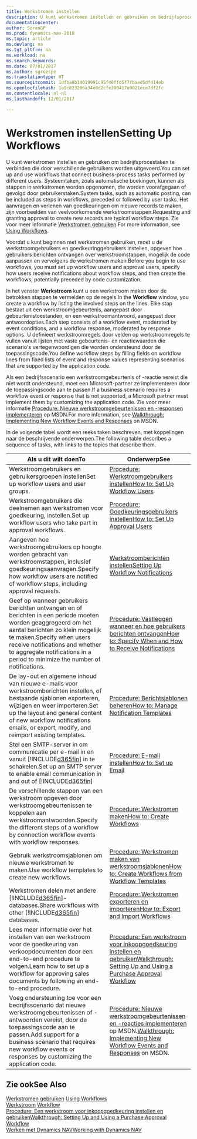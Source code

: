 ```yaml
---
title: Werkstromen instellen
description: U kunt werkstromen instellen en gebruiken om bedrijfsprocestaken te verbinden die door verschillende gebruikers worden uitgevoerd. Systeemtaken, zoals automatische boekingen, kunnen als stappen in werkstromen worden opgenomen, die worden voorafgegaan of gevolgd door gebruikerstaken. Het aanvragen en verlenen van goedkeuringen om nieuwe records te maken, zijn voorbeelden van veelvoorkomende werkstroomstappen.
documentationcenter: 
author: SorenGP
ms.prod: dynamics-nav-2018
ms.topic: article
ms.devlang: na
ms.tgt_pltfrm: na
ms.workload: na
ms.search.keywords: 
ms.date: 07/01/2017
ms.author: sgroespe
ms.translationtype: HT
ms.sourcegitcommit: 1dfba8b14019991c95f40ffd5f7fbaed5df414eb
ms.openlocfilehash: 1a9c823206a34e0d2cfe300417e0021ece7df2fc
ms.contentlocale: nl-nl
ms.lasthandoff: 12/01/2017

---
```

# <a name="setting-up-workflows"></a><span data-ttu-id="618c9-105">Werkstromen instellen</span><span class="sxs-lookup"><span data-stu-id="618c9-105">Setting Up Workflows</span></span>
<span data-ttu-id="618c9-106">U kunt werkstromen instellen en gebruiken om bedrijfsprocestaken te verbinden die door verschillende gebruikers worden uitgevoerd.</span><span class="sxs-lookup"><span data-stu-id="618c9-106">You can set up and use workflows that connect business-process tasks performed by different users.</span></span> <span data-ttu-id="618c9-107">Systeemtaken, zoals automatische boekingen, kunnen als stappen in werkstromen worden opgenomen, die worden voorafgegaan of gevolgd door gebruikerstaken.</span><span class="sxs-lookup"><span data-stu-id="618c9-107">System tasks, such as automatic posting, can be included as steps in workflows, preceded or followed by user tasks.</span></span> <span data-ttu-id="618c9-108">Het aanvragen en verlenen van goedkeuringen om nieuwe records te maken, zijn voorbeelden van veelvoorkomende werkstroomstappen.</span><span class="sxs-lookup"><span data-stu-id="618c9-108">Requesting and granting approval to create new records are typical workflow steps.</span></span> <span data-ttu-id="618c9-109">Zie voor meer informatie [Werkstromen gebruiken](across-use-workflows.md).</span><span class="sxs-lookup"><span data-stu-id="618c9-109">For more information, see [Using Workflows](across-use-workflows.md).</span></span>  

 <span data-ttu-id="618c9-110">Voordat u kunt beginnen met werkstromen gebruiken, moet u de werkstroomgebruikers en goedkeuringgebruikers instellen, opgeven hoe gebruikers berichten ontvangen over werkstroomstappen, mogelijk de code aanpassen en vervolgens de werkstromen maken.</span><span class="sxs-lookup"><span data-stu-id="618c9-110">Before you begin to use workflows, you must set up workflow users and approval users, specify how users receive notifications about workflow steps, and then create the workflows, potentially preceded by code customization.</span></span>  

 <span data-ttu-id="618c9-111">In het venster **Werkstroom** kunt u een werkstroom maken door de betrokken stappen te vermelden op de regels.</span><span class="sxs-lookup"><span data-stu-id="618c9-111">In the **Workflow** window, you create a workflow by listing the involved steps on the lines.</span></span> <span data-ttu-id="618c9-112">Elke stap bestaat uit een werkstroomgebeurtenis, aangepast door gebeurtenistoestanden, en een werkstroomantwoord, aangepast door antwoordopties.</span><span class="sxs-lookup"><span data-stu-id="618c9-112">Each step consists of a workflow event, moderated by event conditions, and a workflow response, moderated by response options.</span></span> <span data-ttu-id="618c9-113">U definieert werkstroomregels door velden op werkstroomregels te vullen vanuit lijsten met vaste gebeurtenis- en reactiewaarden die scenario's vertegenwoordigen die worden ondersteund door de toepassingscode.</span><span class="sxs-lookup"><span data-stu-id="618c9-113">You define workflow steps by filling fields on workflow lines from fixed lists of event and response values representing scenarios that are supported by the application code.</span></span>  

 <span data-ttu-id="618c9-114">Als een bedrijfsscenario een werkstroomgebeurtenis of -reactie vereist die niet wordt ondersteund, moet een Microsoft-partner ze implementeren door de toepassingscode aan te passen.</span><span class="sxs-lookup"><span data-stu-id="618c9-114">If a business scenario requires a workflow event or response that is not supported, a Microsoft partner must implement them by customizing the application code.</span></span> <span data-ttu-id="618c9-115">Zie voor meer informatie [Procedure: Nieuwe werkstroomgebeurtenissen en -responsen implementeren](https://msdn.microsoft.com/en-us/library/mt574349.aspx) op MSDN.</span><span class="sxs-lookup"><span data-stu-id="618c9-115">For more information, see [Walkthrough: Implementing New Workflow Events and Responses](https://msdn.microsoft.com/en-us/library/mt574349.aspx) on MSDN.</span></span>

 <span data-ttu-id="618c9-116">In de volgende tabel wordt een reeks taken beschreven, met koppelingen naar de beschrijvende onderwerpen.</span><span class="sxs-lookup"><span data-stu-id="618c9-116">The following table describes a sequence of tasks, with links to the topics that describe them.</span></span>  

|<span data-ttu-id="618c9-117">**Als u dit wilt doen**</span><span class="sxs-lookup"><span data-stu-id="618c9-117">**To**</span></span>|<span data-ttu-id="618c9-118">**Onderwerp**</span><span class="sxs-lookup"><span data-stu-id="618c9-118">**See**</span></span>|  
|------------|-------------|  
|<span data-ttu-id="618c9-119">Werkstroomgebruikers en gebruikersgroepen instellen</span><span class="sxs-lookup"><span data-stu-id="618c9-119">Set up workflow users and user groups.</span></span>|[<span data-ttu-id="618c9-120">Procedure: Werkstroomgebruikers instellen</span><span class="sxs-lookup"><span data-stu-id="618c9-120">How to: Set Up Workflow Users</span></span>](across-how-to-set-up-workflow-users.md)|  
|<span data-ttu-id="618c9-121">Werkstroomgebruikers die deelnemen aan werkstromen voor goedkeuring, instellen.</span><span class="sxs-lookup"><span data-stu-id="618c9-121">Set up workflow users who take part in approval workflows.</span></span>|[<span data-ttu-id="618c9-122">Procedure: Goedkeuringsgebruikers instellen</span><span class="sxs-lookup"><span data-stu-id="618c9-122">How to: Set Up Approval Users</span></span>](across-how-to-set-up-approval-users.md)|  
|<span data-ttu-id="618c9-123">Aangeven hoe werkstroomgebruikers op hoogte worden gebracht van werkstroomstappen, inclusief goedkeuringsaanvragen.</span><span class="sxs-lookup"><span data-stu-id="618c9-123">Specify how workflow users are notified of workflow steps, including approval requests.</span></span>|[<span data-ttu-id="618c9-124">Werkstroomberichten instellen</span><span class="sxs-lookup"><span data-stu-id="618c9-124">Setting Up Workflow Notifications</span></span>](across-setting-up-workflow-notifications.md)|  
|<span data-ttu-id="618c9-125">Geef op wanneer gebruikers berichten ontvangen en of berichten in een periode moeten worden geaggregeerd om het aantal berichten zo klein mogelijk te maken.</span><span class="sxs-lookup"><span data-stu-id="618c9-125">Specify when users receive notifications and whether to aggregate notifications in a period to minimize the number of notifications.</span></span>|[<span data-ttu-id="618c9-126">Procedure: Vastleggen wanneer en hoe gebruikers berichten ontvangen</span><span class="sxs-lookup"><span data-stu-id="618c9-126">How to: Specify When and How to Receive Notifications</span></span>](across-how-to-specify-when-and-how-to-receive-notifications.md)|  
|<span data-ttu-id="618c9-127">De lay-out en algemene inhoud van nieuwe e-mails voor werkstroomberichten instellen, of bestaande sjablonen exporteren, wijzigen en weer importeren.</span><span class="sxs-lookup"><span data-stu-id="618c9-127">Set up the layout and general content of new workflow notifications emails, or export, modify, and reimport existing templates.</span></span>|[<span data-ttu-id="618c9-128">Procedure: Berichtsjablonen beheren</span><span class="sxs-lookup"><span data-stu-id="618c9-128">How to: Manage Notification Templates</span></span>](across-how-to-manage-notification-templates.md)|  
|<span data-ttu-id="618c9-129">Stel een SMTP-server in om communicatie per e-mail in en vanuit [!INCLUDE[d365fin](includes/d365fin_md.md)] in te schakelen.</span><span class="sxs-lookup"><span data-stu-id="618c9-129">Set up an SMTP server to enable email communication in and out of [!INCLUDE[d365fin](includes/d365fin_md.md)]</span></span>|[<span data-ttu-id="618c9-130">Procedure: E-mail instellen</span><span class="sxs-lookup"><span data-stu-id="618c9-130">How to: Set up Email</span></span>](madeira-how-setup-email.md)|
|<span data-ttu-id="618c9-131">De verschillende stappen van een werkstroom opgeven door werkstroomgebeurtenissen te koppelen aan werkstroomantwoorden.</span><span class="sxs-lookup"><span data-stu-id="618c9-131">Specify the different steps of a workflow by connection workflow events with workflow responses.</span></span>|[<span data-ttu-id="618c9-132">Procedure: Werkstromen maken</span><span class="sxs-lookup"><span data-stu-id="618c9-132">How to: Create Workflows</span></span>](across-how-to-create-workflows.md)|  
|<span data-ttu-id="618c9-133">Gebruik werkstroomsjablonen om nieuwe werkstromen te maken.</span><span class="sxs-lookup"><span data-stu-id="618c9-133">Use workflow templates to create new workflows.</span></span>|[<span data-ttu-id="618c9-134">Procedure: Werkstromen maken van werkstroomsjablonen</span><span class="sxs-lookup"><span data-stu-id="618c9-134">How to: Create Workflows from Workflow Templates</span></span>](across-how-to-create-workflows-from-workflow-templates.md)|  
|<span data-ttu-id="618c9-135">Werkstromen delen met andere [!INCLUDE[d365fin](includes/d365fin_md.md)]-databases.</span><span class="sxs-lookup"><span data-stu-id="618c9-135">Share workflows with other [!INCLUDE[d365fin](includes/d365fin_md.md)] databases.</span></span>|[<span data-ttu-id="618c9-136">Procedure: Werkstromen exporteren en importeren</span><span class="sxs-lookup"><span data-stu-id="618c9-136">How to: Export and Import Workflows</span></span>](across-how-to-export-and-import-workflows.md)|  
|<span data-ttu-id="618c9-137">Lees meer informatie over het instellen van een werkstroom voor de goedkeuring van verkoopdocumenten door een end-to-end procedure te volgen.</span><span class="sxs-lookup"><span data-stu-id="618c9-137">Learn how to set up a workflow for approving sales documents by following an end-to-end procedure.</span></span>|[<span data-ttu-id="618c9-138">Procedure: Een werkstroom voor inkoopgoedkeuring instellen en gebruiken</span><span class="sxs-lookup"><span data-stu-id="618c9-138">Walkthrough: Setting Up and Using a Purchase Approval Workflow</span></span>](walkthrough-setting-up-and-using-a-purchase-approval-workflow.md)|  
|<span data-ttu-id="618c9-139">Voeg ondersteuning toe voor een bedrijfsscenario dat nieuwe werkstroomgebeurtenissen of -antwoorden vereist, door de toepassingscode aan te passen.</span><span class="sxs-lookup"><span data-stu-id="618c9-139">Add support for a business scenario that requires new workflow events or responses by customizing the application code.</span></span>|<span data-ttu-id="618c9-140">[Procedure: Nieuwe werkstroomgebeurtenissen en -reacties implementeren](https://msdn.microsoft.com/en-us/library/mt574349.aspx) op MSDN.</span><span class="sxs-lookup"><span data-stu-id="618c9-140">[Walkthrough: Implementing New Workflow Events and Responses](https://msdn.microsoft.com/en-us/library/mt574349.aspx) on MSDN.</span></span>|  

## <a name="see-also"></a><span data-ttu-id="618c9-141">Zie ook</span><span class="sxs-lookup"><span data-stu-id="618c9-141">See Also</span></span>  
 <span data-ttu-id="618c9-142">[Werkstromen gebruiken](across-use-workflows.md) </span><span class="sxs-lookup"><span data-stu-id="618c9-142">[Using Workflows](across-use-workflows.md) </span></span>  
 <span data-ttu-id="618c9-143">[Werkstroom](across-workflow.md) </span><span class="sxs-lookup"><span data-stu-id="618c9-143">[Workflow](across-workflow.md) </span></span>  
 [<span data-ttu-id="618c9-144">Procedure: Een werkstroom voor inkoopgoedkeuring instellen en gebruiken</span><span class="sxs-lookup"><span data-stu-id="618c9-144">Walkthrough: Setting Up and Using a Purchase Approval Workflow</span></span>](walkthrough-setting-up-and-using-a-purchase-approval-workflow.md)  
 [<span data-ttu-id="618c9-145">Werken met Dynamics NAV</span><span class="sxs-lookup"><span data-stu-id="618c9-145">Working with Dynamics NAV</span></span>](ui-work-product.md)

